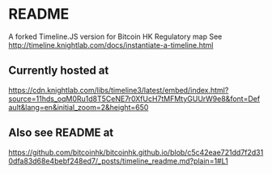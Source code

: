 # README

A forked Timeline.JS version for Bitcoin HK Regulatory map
See http://timeline.knightlab.com/docs/instantiate-a-timeline.html

## Currently hosted at
https://cdn.knightlab.com/libs/timeline3/latest/embed/index.html?source=11hds_oqM0Ru1d8T5CeNE7r0XfUcH7tMFMtyGUUrW9e8&font=Default&lang=en&initial_zoom=2&height=650 

## Also see README at
https://github.com/bitcoinhk/bitcoinhk.github.io/blob/c5c42eae721dd7f2d310dfa83d68e4bebf248ed7/_posts/timeline_readme.md?plain=1#L1
